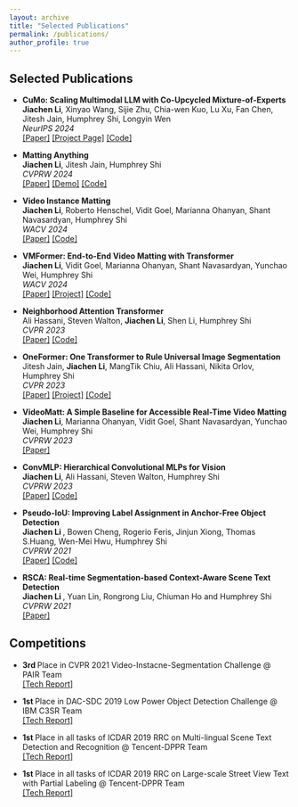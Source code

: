 ```yaml
---
layout: archive
title: "Selected Publications"
permalink: /publications/
author_profile: true
---
```


## Selected Publications
* <b>CuMo: Scaling Multimodal LLM with Co-Upcycled Mixture-of-Experts</b> <br>
  <b>Jiachen Li</b>, Xinyao Wang, Sijie Zhu, Chia-wen Kuo, Lu Xu, Fan Chen, Jitesh Jain, Humphrey Shi, Longyin Wen
  <br> <i> NeurIPS 2024 </i>
  <br> [[Paper]](https://arxiv.org/abs/2405.05949) [[Project Page]](https://chrisjuniorli.github.io/project/CuMo/) [[Code]](https://github.com/SHI-Labs/CuMo)
  
* <b>Matting Anything</b> <br>
  <b>Jiachen Li</b>, Jitesh Jain, Humphrey Shi
  <br> <i> CVPRW 2024 </i>
  <br> [[Paper]](https://arxiv.org/pdf/2306.05399) [[Demo]](https://huggingface.co/spaces/shi-labs/Matting-Anything) [[Code]](https://github.com/SHI-Labs/Matting-Anything)

* <b>Video Instance Matting</b> <br>
  <b>Jiachen Li</b>, Roberto Henschel, Vidit Goel, Marianna Ohanyan, Shant Navasardyan, Humphrey Shi
  <br> <i> WACV 2024 </i>
  <br> [[Paper]](https://arxiv.org/pdf/2311.04212.pdf) [[Code]](https://github.com/SHI-Labs/VIM)

* <b>VMFormer: End-to-End Video Matting with Transformer</b> <br>
  <b>Jiachen Li</b>, Vidit Goel, Marianna Ohanyan, Shant Navasardyan, Yunchao Wei, Humphrey Shi
  <br> <i> WACV 2024 </i>
  <br> [[Paper]](https://arxiv.org/abs/2208.12801) [[Project]](https://chrisjuniorli.github.io/project/VMFormer) [[Code]](https://github.com/SHI-Labs/VMFormer)
  
* <b>Neighborhood Attention Transformer </b> <br>
  Ali Hassani, Steven Walton, <b>Jiachen Li</b>, Shen Li, Humphrey Shi
  <br> <i> CVPR 2023 </i> 
  <br> [[Paper]](https://arxiv.org/abs/2204.07143) [[Code]](https://github.com/SHI-Labs/Neighborhood-Attention-Transformer)
  
* <b>OneFormer: One Transformer to Rule Universal Image Segmentation </b> <br>
  Jitesh Jain, <b>Jiachen Li</b>, MangTik Chiu, Ali Hassani, Nikita Orlov, Humphrey Shi
   <br> <i> CVPR 2023 </i> 
  <br> [[Paper]](https://arxiv.org/abs/2211.06220) [[Project]](https://praeclarumjj3.github.io/oneformer/) [[Code]](https://github.com/SHI-Labs/OneFormer)

* <b>VideoMatt: A Simple Baseline for Accessible Real-Time Video Matting</b> <br>
  <b>Jiachen Li</b>, Marianna Ohanyan, Vidit Goel, Shant Navasardyan, Yunchao Wei, Humphrey Shi
  <br> <i> CVPRW 2023 </i> 
  <br> [[Paper]](https://openaccess.thecvf.com/content/CVPR2023W/MobileAI/papers/Li_VideoMatt_A_Simple_Baseline_for_Accessible_Real-Time_Video_Matting_CVPRW_2023_paper.pdf)
  
* <b>ConvMLP: Hierarchical Convolutional MLPs for Vision </b> <br>
  <b>Jiachen Li</b>, Ali Hassani, Steven Walton, Humphrey Shi
  <br> <i> CVPRW 2023 </i> 
  <br> [[Paper]](https://arxiv.org/abs/2109.04454) [[Code]](https://github.com/SHI-Labs/Convolutional-MLPs)

* <b>Pseudo-IoU: Improving Label Assignment in Anchor-Free Object Detection</b> <br>
   <b> Jiachen Li </b>, Bowen Cheng,  Rogerio Feris, Jinjun Xiong, Thomas S.Huang, Wen-Mei Hwu, Humphrey Shi
   <br> <i> CVPRW 2021 </i> 
   <br> [[Paper]](https://arxiv.org/abs/2104.14082) [[Code]](https://github.com/SHI-Labs/Pseudo-IoU-for-Anchor-Free-Object-Detection)

* <b>RSCA: Real-time Segmentation-based Context-Aware Scene Text Detection</b> <br>
   <b> Jiachen Li </b>, Yuan Lin, Rongrong Liu, Chiuman Ho and Humphrey Shi
   <br> <i> CVPRW 2021 </i>
   <br> [[Paper]](https://openaccess.thecvf.com/content/CVPR2021W/MAI/papers/Li_RSCA_Real-Time_Segmentation-Based_Context-Aware_Scene_Text_Detection_CVPRW_2021_paper.pdf)

## Competitions
* <b>3rd </b> Place in CVPR 2021 Video-Instacne-Segmentation Challenge @ PAIR Team
   <br> [[Tech Report]](https://youtube-vos.org/assets/challenge/2021/reports/VIS_3_Goel.pdf)
   
* <b>1st </b> Place in DAC-SDC 2019 Low Power Object Detection Challenge @ IBM C3SR Team
   <br> [[Tech Report]](https://arxiv.org/abs/1906.10327)
   
* <b> 1st </b> Place in all tasks of ICDAR 2019 RRC on Multi-lingual Scene Text Detection and Recognition @ Tencent-DPPR Team
   <br> [[Tech Report]]()
  
* <b> 1st </b> Place in all tasks of ICDAR 2019 RRC on Large-scale Street View Text with Partial Labeling @ Tencent-DPPR Team
   <br> [[Tech Report]](https://mp.weixin.qq.com/s/qcp7-QSB0CSZQj9jDDUKMw)
